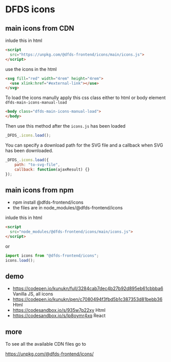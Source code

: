 # DFDS icons

## main icons from CDN

inlude this in html

```html
<script
  src="https://unpkg.com/@dfds-frontend/icons/main/icons.js">
</script>
```

use the icons in the html

```html
<svg fill="red" width="4rem" height="4rem">
  <use xlink:href="#external-link"></use>
</svg>
```

To load the icons manully apply this css class either to html or body element
`dfds-main-icons-manual-load`

```html
<body class="dfds-main-icons-manual-load">
</body>
```

Then use this method after the `icons.js` has been loaded

```javascript
_DFDS_.icons.load();
```

You can specify a download path for the SVG file and a callback when SVG has been downloaded.

```javascript
_DFDS_.icons.load({
	path: "to-svg-file",
	callback: function(ajaxResult) {}
});
```

## main icons from npm

-   npm install @dfds-frontend/icons
-   the files are in node_modules/@dfds-frontend/icons

inlude this in html

```html
<script
  src="node_modules/@dfds-frontend/icons/main/icons.js">
</script>
```

or

```javascript
import icons from "@dfds-frontend/icons";
icons.load();
```

## demo

-   https://codepen.io/kunukn/full/3284cab7dec4b27b92d895eb61cbbba6 Vanilla JS, all icons
-   https://codepen.io/kunukn/pen/c7080494f3fbd5b1c387353d81bebb36 Html
-   https://codesandbox.io/s/935w7p22xy Html
-   https://codesandbox.io/s/lp8oymr4xq React

## more

To see all the available CDN files go to

https://unpkg.com/@dfds-frontend/icons/
